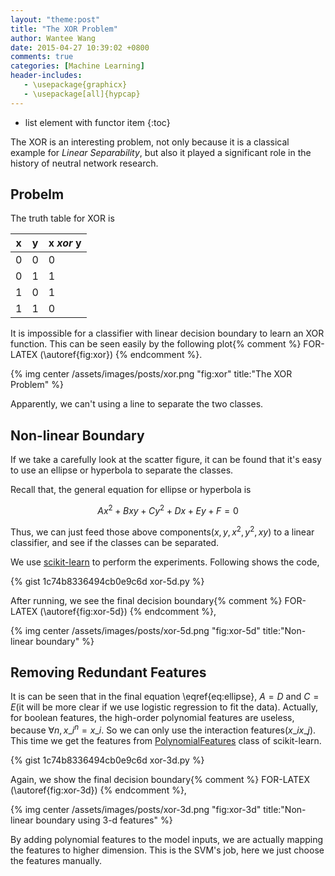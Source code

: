```yaml
---
layout: "theme:post"
title: "The XOR Problem"
author: Wantee Wang
date: 2015-04-27 10:39:02 +0800
comments: true
categories: [Machine Learning]
header-includes:
   - \usepackage{graphicx}
   - \usepackage[all]{hypcap}
---
```


* list element with functor item
{:toc}

The XOR is an interesting problem, not only because it is a classical example for *Linear Separability*, but also it played a significant role in the history of neutral network research.
 
## Probelm

The truth table for XOR is

| x | y | x *xor* y |
| - | - | ----------- |
| 0 | 0 |      0      |
| 0 | 1 |      1      |
| 1 | 0 |      1      |
| 1 | 1 |      0      |


It is impossible for a classifier with linear decision boundary to learn an XOR function. This can be seen easily by the following plot{% comment %} FOR-LATEX (\autoref{fig:xor}) {% endcomment %}.

{% img center /assets/images/posts/xor.png "fig:xor" title:"The XOR Problem" %}

Apparently, we can't using a line to separate the two classes.

## Non-linear Boundary

If we take a carefully look at the scatter figure, it can be found that it's easy to use an ellipse or hyperbola to separate the classes.

Recall that, the general equation for ellipse or hyperbola is

$$\begin{equation}\label{eq:ellipse}
Ax^2 + Bxy + Cy^2 + Dx + Ey + F = 0
\end{equation}$$

Thus, we can just feed those above components($x, y, x^2, y^2, xy$) to a linear classifier, and see if the classes can be separated.

We use [scikit-learn](http://scikit-learn.org/) to perform the experiments. Following shows the code,

{% gist 1c74b8336494cb0e9c6d xor-5d.py %}

After running, we see the final decision boundary{% comment %} FOR-LATEX (\autoref{fig:xor-5d}) {% endcomment %},

{% img center /assets/images/posts/xor-5d.png "fig:xor-5d" title:"Non-linear boundary" %}

## Removing Redundant Features

It is can be seen that in the final equation \eqref{eq:ellipse}, $A = D$ and $C = E$(it will be more clear if we use logistic regression to fit the data). Actually, for boolean features, the high-order polynomial features are useless, because $\forall n, x\_i^n = x\_i$. So we can only use the interaction features($x\_ix\_j$). This time we get the features from [PolynomialFeatures](http://scikit-learn.org/stable/modules/generated/sklearn.preprocessing.PolynomialFeatures.html#sklearn.preprocessing.PolynomialFeatures) class of scikit-learn. 

{% gist 1c74b8336494cb0e9c6d xor-3d.py %}

Again, we show the final decision boundary{% comment %} FOR-LATEX (\autoref{fig:xor-3d}) {% endcomment %},

{% img center /assets/images/posts/xor-3d.png "fig:xor-3d" title:"Non-linear boundary using 3-d features" %}

By adding polynomial features to the model inputs, we are actually mapping the features to higher dimension. This is the SVM's job, here we just choose the features manually.
 
